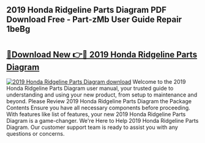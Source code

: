 ## 2019 Honda Ridgeline Parts Diagram PDF Download Free - Part-zMb User Guide Repair 1beBg

# <h2><a href="http://dfurz9.blite.top/?on=2019+Honda+Ridgeline+Parts+Diagram">🔗Download New 👉🔴 2019 Honda Ridgeline Parts Diagram</a></h2>

[![2019 Honda Ridgeline Parts Diagram download](https://i.imgur.com/lujVjoI.png)](http://dfurz9.blite.top/?on=2019+Honda+Ridgeline+Parts+Diagram)
Welcome to the 2019 Honda Ridgeline Parts Diagram user manual, your trusted guide to understanding and using your new product, from setup to maintenance and beyond. Please Review 2019 Honda Ridgeline Parts Diagram the Package Contents Ensure you have all necessary components before proceeding. With features like list of features, your new 2019 Honda Ridgeline Parts Diagram is a game-changer. We're Here to Help 2019 Honda Ridgeline Parts Diagram. Our customer support team is ready to assist you with any questions or concerns.
